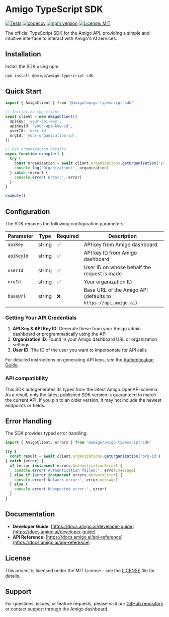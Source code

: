 # Amigo TypeScript SDK

[![Tests](https://github.com/amigo-ai/amigo-typescript-sdk/actions/workflows/test.yml/badge.svg)](https://github.com/amigo-ai/amigo-typescript-sdk/actions/workflows/test.yml)
[![codecov](https://codecov.io/gh/amigo-ai/amigo-typescript-sdk/graph/badge.svg?token=PQU5JBU941)](https://codecov.io/gh/amigo-ai/amigo-typescript-sdk)
[![npm version](https://img.shields.io/npm/v/%40amigo-ai%2Fsdk?logo=npm)](https://www.npmjs.com/package/@amigo-ai/sdk)
[![License: MIT](https://img.shields.io/badge/License-MIT-yellow.svg)](https://opensource.org/licenses/MIT)

The official TypeScript SDK for the Amigo API, providing a simple and intuitive interface to interact with Amigo's AI services.

## Installation

Install the SDK using npm:

```bash
npm install @amigo/amigo-typescript-sdk
```

## Quick Start

```typescript
import { AmigoClient } from '@amigo/amigo-typescript-sdk'

// Initialize the client
const client = new AmigoClient({
  apiKey: 'your-api-key',
  apiKeyId: 'your-api-key-id',
  userId: 'user-id',
  orgId: 'your-organization-id',
})

// Get organization details
async function example() {
  try {
    const organization = await client.organizations.getOrganization('your-org-id')
    console.log('Organization:', organization)
  } catch (error) {
    console.error('Error:', error)
  }
}

example()
```

## Configuration

The SDK requires the following configuration parameters:

| Parameter  | Type   | Required | Description                                                    |
| ---------- | ------ | -------- | -------------------------------------------------------------- |
| `apiKey`   | string | ✅       | API key from Amigo dashboard                                   |
| `apiKeyId` | string | ✅       | API key ID from Amigo dashboard                                |
| `userId`   | string | ✅       | User ID on whose behalf the request is made                    |
| `orgId`    | string | ✅       | Your organization ID                                           |
| `baseUrl`  | string | ❌       | Base URL of the Amigo API (defaults to `https://api.amigo.ai`) |

### Getting Your API Credentials

1. **API Key & API Key ID**: Generate these from your Amigo admin dashboard or programmatically using the API
2. **Organization ID**: Found in your Amigo dashboard URL or organization settings
3. **User ID**: The ID of the user you want to impersonate for API calls

For detailed instructions on generating API keys, see the [Authentication Guide](https://docs.amigo.ai/developer-guide).

### API compatibility

This SDK autogenerates its types from the latest Amigo OpenAPI schema. As a result, only the latest published SDK version is guaranteed to match the current API. If you pin to an older version, it may not include the newest endpoints or fields.

## Error Handling

The SDK provides typed error handling:

```typescript
import { AmigoClient, errors } from '@amigo/amigo-typescript-sdk'

try {
  const result = await client.organizations.getOrganization('org-id')
} catch (error) {
  if (error instanceof errors.AuthenticationError) {
    console.error('Authentication failed:', error.message)
  } else if (error instanceof errors.NetworkError) {
    console.error('Network error:', error.message)
  } else {
    console.error('Unexpected error:', error)
  }
}
```

## Documentation

- **Developer Guide**: [https://docs.amigo.ai/developer-guide](https://docs.amigo.ai/developer-guide)
- **API Reference**: [https://docs.amigo.ai/api-reference](https://docs.amigo.ai/api-reference)

## License

This project is licensed under the MIT License - see the [LICENSE](LICENSE) file for details.

## Support

For questions, issues, or feature requests, please visit our [GitHub repository](https://github.com/amigo-ai/amigo-typescript-sdk) or contact support through the Amigo dashboard.
